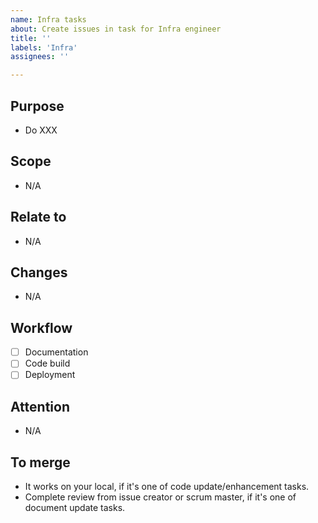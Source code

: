 ```yaml
---
name: Infra tasks
about: Create issues in task for Infra engineer
title: ''
labels: 'Infra'
assignees: ''

---
```


## Purpose
- Do XXX 

## Scope
- N/A

## Relate to
- N/A

## Changes
- N/A

## Workflow
- [ ] Documentation
- [ ] Code build
- [ ] Deployment

## Attention
- N/A

## To merge 
- It works on your local, if it's one of code update/enhancement tasks.
- Complete review from issue creator or scrum master, if it's one of document update tasks.
